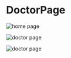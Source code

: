 # DoctorPage

![home page](https://user-images.githubusercontent.com/35935896/154749227-9cc3ba50-722e-4cb3-a70c-848e3a52d14a.png)

![doctor page](https://user-images.githubusercontent.com/35935896/154749242-4a76d25d-378b-4e3a-b9c7-fcf58cdf3692.png)

![doctor page](https://user-images.githubusercontent.com/35935896/154749251-2bbb0666-3595-4eff-8161-b846e658e9d2.png)
